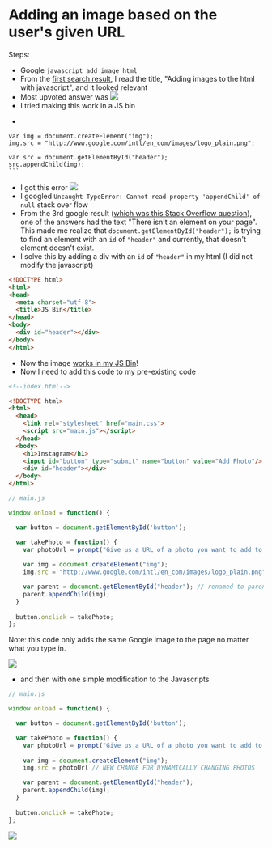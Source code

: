 # Adding an image based on the user's given URL

Steps:
- Google `javascript add image html`
- From the [first search result](http://stackoverflow.com/questions/2735881/adding-images-to-the-html-with-javascript), I read the title, "Adding images to the html with javascript", and it looked relevant
- Most upvoted answer was ![](https://s3.amazonaws.com/f.cl.ly/items/3D1v2s112T201A3Y1K0t/Image%202015-07-17%20at%208.13.01%20AM.png)
- I tried making this work in a JS bin
-    ```js
    var img = document.createElement("img");
    img.src = "http://www.google.com/intl/en_com/images/logo_plain.png";

    var src = document.getElementById("header");
    src.appendChild(img);
    ```
- I got this error ![](https://s3.amazonaws.com/f.cl.ly/items/3o1y3G2K3w2b370q0b46/Image%202015-07-17%20at%208.15.42%20AM.png)
- I googled `Uncaught TypeError: Cannot read property 'appendChild' of null`
stack over flow
- From the 3rd google result ([which was this Stack Overflow question](http://stackoverflow.com/questions/30014090/uncaught-typeerror-cannot-read-property-appendchild-of-null)), one of the answers had the text "There isn't an element on your page". This made me realize that `document.getElementById("header");` is trying to find an element with an `id` of `"header"` and currently, that doesn't element doesn't exist.
- I solve this by adding a div with an `id` of `"header"` in my html (I did not modify the javascript)
```html
<!DOCTYPE html>
<html>
<head>
  <meta charset="utf-8">
  <title>JS Bin</title>
</head>
<body>
  <div id="header"></div>
</body>
</html>
```
- Now the image [works in my JS Bin](http://jsbin.com/mekila/1/edit?html,js,output)!
- Now I need to add this code to my pre-existing code

```html
<!--index.html-->

<!DOCTYPE html>
<html>
  <head>
    <link rel="stylesheet" href="main.css">
    <script src="main.js"></script>
  </head>
  <body>
    <h1>Instagram</h1>
    <input id="button" type="submit" name="button" value="Add Photo"/>  
    <div id="header"></div>
  </body>
</html>
```

```js
// main.js

window.onload = function() {

  var button = document.getElementById('button');

  var takePhoto = function() {
    var photoUrl = prompt("Give us a URL of a photo you want to add to the stream!")
    
    var img = document.createElement("img");
    img.src = "http://www.google.com/intl/en_com/images/logo_plain.png";

    var parent = document.getElementById("header"); // renamed to parent because more intuitive
    parent.appendChild(img);
  }
  
  button.onclick = takePhoto;
};
```

Note: this code only adds the same Google image to the page no matter what you type in.

[![](http://i.imgur.com/9KuKZGN.png)](http://jsbin.com/mekila/2/edit?html,js,output)

- and then with one simple modification to the Javascripts

```js
// main.js

window.onload = function() {

  var button = document.getElementById('button');

  var takePhoto = function() {
    var photoUrl = prompt("Give us a URL of a photo you want to add to the stream!")
    
    var img = document.createElement("img");
    img.src = photoUrl // NEW CHANGE FOR DYNAMICALLY CHANGING PHOTOS

    var parent = document.getElementById("header");
    parent.appendChild(img);
  }
  
  button.onclick = takePhoto;
};
```

[![](http://i.imgur.com/9KuKZGN.png)](http://jsbin.com/mekila/edit?html,js)